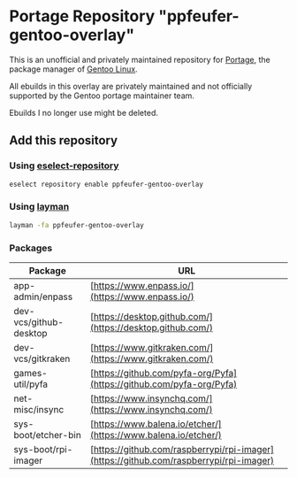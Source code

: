 # Portage Repository "ppfeufer-gentoo-overlay"

This is an unofficial and privately maintained repository for
[Portage](https://wiki.gentoo.org/wiki/Project:Portage), the 
package manager of [Gentoo Linux](https://gentoo.org/).

All ebuilds in this overlay are privately maintained and not 
officially supported by the Gentoo portage maintainer team.

Ebuilds I no longer use might be deleted.


## Add this repository

### Using [eselect-repository](https://wiki.gentoo.org/wiki/Eselect/Repository)

```bash
eselect repository enable ppfeufer-gentoo-overlay
```


### Using [layman](https://wiki.gentoo.org/wiki/Layman)

```bash
layman -fa ppfeufer-gentoo-overlay
```

### Packages

| Package | URL |
|---|---|
| app-admin/enpass | [https://www.enpass.io/](https://www.enpass.io/) |
| dev-vcs/github-desktop | [https://desktop.github.com/](https://desktop.github.com/) |
| dev-vcs/gitkraken | [https://www.gitkraken.com/](https://www.gitkraken.com/) |
| games-util/pyfa | [https://github.com/pyfa-org/Pyfa](https://github.com/pyfa-org/Pyfa) |
| net-misc/insync | [https://www.insynchq.com/](https://www.insynchq.com/) |
| sys-boot/etcher-bin | [https://www.balena.io/etcher/](https://www.balena.io/etcher/) |
| sys-boot/rpi-imager | [https://github.com/raspberrypi/rpi-imager](https://github.com/raspberrypi/rpi-imager) |
